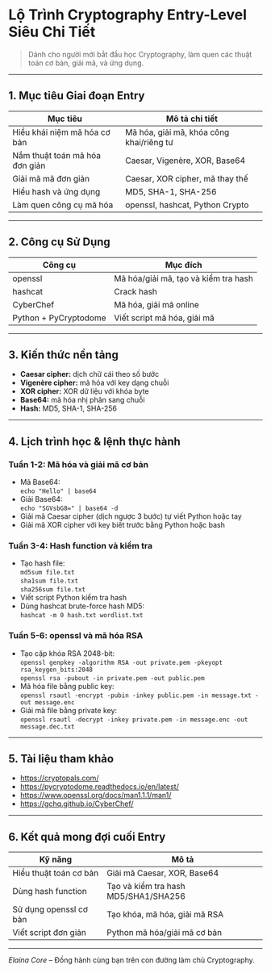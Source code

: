 # Lộ Trình Cryptography Entry-Level Siêu Chi Tiết

> Dành cho người mới bắt đầu học Cryptography, làm quen các thuật toán cơ bản, giải mã, và ứng dụng.

---

## 1. Mục tiêu Giai đoạn Entry

| Mục tiêu                         | Mô tả chi tiết                           |
|---------------------------------|-----------------------------------------|
| Hiểu khái niệm mã hóa cơ bản     | Mã hóa, giải mã, khóa công khai/riêng tư|
| Nắm thuật toán mã hóa đơn giản   | Caesar, Vigenère, XOR, Base64            |
| Giải mã mã đơn giản              | Caesar, XOR cipher, mã thay thế          |
| Hiểu hash và ứng dụng            | MD5, SHA-1, SHA-256                      |
| Làm quen công cụ mã hóa          | openssl, hashcat, Python Crypto          |

---

## 2. Công cụ Sử Dụng

| Công cụ           | Mục đích                               |
|-------------------|----------------------------------------|
| openssl           | Mã hóa/giải mã, tạo và kiểm tra hash   |
| hashcat           | Crack hash                            |
| CyberChef         | Mã hóa, giải mã online                 |
| Python + PyCryptodome | Viết script mã hóa, giải mã          |

---

## 3. Kiến thức nền tảng

- **Caesar cipher:** dịch chữ cái theo số bước  
- **Vigenère cipher:** mã hóa với key dạng chuỗi  
- **XOR cipher:** XOR dữ liệu với khóa byte  
- **Base64:** mã hóa nhị phân sang chuỗi  
- **Hash:** MD5, SHA-1, SHA-256  

---

## 4. Lịch trình học & lệnh thực hành

### Tuần 1-2: Mã hóa và giải mã cơ bản

- Mã Base64:  
  `echo "Hello" | base64`  
- Giải Base64:  
  `echo "SGVsbG8=" | base64 -d`  
- Giải mã Caesar cipher (dịch ngược 3 bước) tự viết Python hoặc tay  
- Giải mã XOR cipher với key biết trước bằng Python hoặc bash  

### Tuần 3-4: Hash function và kiểm tra

- Tạo hash file:  
  `md5sum file.txt`  
  `sha1sum file.txt`  
  `sha256sum file.txt`  
- Viết script Python kiểm tra hash  
- Dùng hashcat brute-force hash MD5:  
  `hashcat -m 0 hash.txt wordlist.txt`  

### Tuần 5-6: openssl và mã hóa RSA

- Tạo cặp khóa RSA 2048-bit:  
  `openssl genpkey -algorithm RSA -out private.pem -pkeyopt rsa_keygen_bits:2048`  
  `openssl rsa -pubout -in private.pem -out public.pem`  
- Mã hóa file bằng public key:  
  `openssl rsautl -encrypt -pubin -inkey public.pem -in message.txt -out message.enc`  
- Giải mã file bằng private key:  
  `openssl rsautl -decrypt -inkey private.pem -in message.enc -out message.dec.txt`  

---

## 5. Tài liệu tham khảo

- https://cryptopals.com/  
- https://pycryptodome.readthedocs.io/en/latest/  
- https://www.openssl.org/docs/man1.1.1/man1/  
- https://gchq.github.io/CyberChef/  

---

## 6. Kết quả mong đợi cuối Entry

| Kỹ năng                  | Mô tả                                |
|--------------------------|-------------------------------------|
| Hiểu thuật toán cơ bản    | Giải mã Caesar, XOR, Base64         |
| Dùng hash function       | Tạo và kiểm tra hash MD5/SHA1/SHA256|
| Sử dụng openssl cơ bản   | Tạo khóa, mã hóa, giải mã RSA       |
| Viết script đơn giản     | Python mã hóa/giải mã cơ bản         |

---

*Elaina Core* – Đồng hành cùng bạn trên con đường làm chủ Cryptography.
